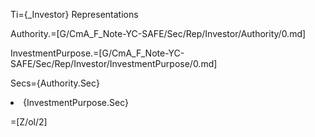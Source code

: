Ti={_Investor} Representations

Authority.=[G/CmA_F_Note-YC-SAFE/Sec/Rep/Investor/Authority/0.md]

InvestmentPurpose.=[G/CmA_F_Note-YC-SAFE/Sec/Rep/Investor/InvestmentPurpose/0.md]

Secs={Authority.Sec}<li>{InvestmentPurpose.Sec}

=[Z/ol/2]
